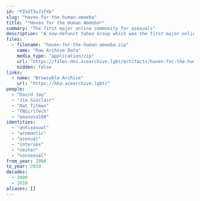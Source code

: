```yaml
---
id: "PZsGT3uJ1FXk"
slug: "haven-for-the-human-amoeba"
title: "*Haven for the Human Amoeba*"
summary: "The first major online community for asexuals"
description: "A now-defunct Yahoo Group which was the first major online community for asexuals (CW: Sex-negativity)"
files:
  - filename: "haven-for-the-human-amoeba.zip"
    name: "Raw Archive Data"
    media_type: "application/zip"
    url: "https://files-dev.acearchive.lgbt/artifacts/haven-for-the-human-amoeba/haven-for-the-human-amoeba.zip"
    hidden: false
links:
  - name: "Browsable Archive"
    url: "https://hha.acearchive.lgbt/"
people:
  - "David Jay"
  - "Jim Sinclair"
  - "Nat Titman"
  - "TNGirlTech"
  - "maxnova100"
identities:
  - "antisexual"
  - "aromantic"
  - "asexual"
  - "intersex"
  - "neuter"
  - "nonsexual"
from_year: 2000
to_year: 2019
decades:
  - 2000
  - 2010
aliases: []
---
```

